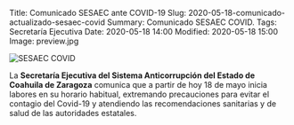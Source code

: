 Title: Comunicado SESAEC ante COVID-19
Slug: 2020-05-18-comunicado-actualizado-sesaec-covid
Summary: Comunicado SESAEC COVID.
Tags: Secretaría Ejecutiva
Date: 2020-05-18 14:00
Modified: 2020-05-18 15:00
Image: preview.jpg


<img class="img-fluid" src="comunicado-actualizado-sesaec-covid.jpg" alt="SESAEC COVID">

La **Secretaría Ejecutiva del Sistema Anticorrupción del Estado de Coahuila de Zaragoza** comunica que a partir de hoy 18 de mayo inicia labores en su horario habitual, extremando precauciones para evitar el contagio del Covid-19 y atendiendo las recomendaciones sanitarias y de salud de las autoridades estatales.
